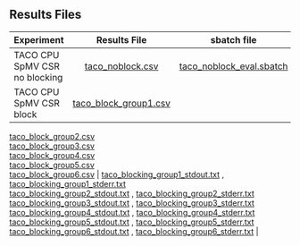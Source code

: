 ## Results Files



| Experiment | Results File | sbatch file | stdout file | stderr file |
|:------------------------------|:----------:|:---------:|:---------:|:---------:|
| TACO CPU SpMV CSR no blocking | [taco\_noblock.csv](noblock/results/taco_noblock.csv) | [taco\_noblock\_eval.sbatch](noblock/taco_noblock_eval.sbatch) | [taco\_noblock\_stdout.txt](noblock/results/taco_noblock_stdout.txt) | [taco\_noblock\_stderr.txt](noblock/results/taco_noblock_stderr.txt) |
| TACO CPU SpMV CSR block | [taco\_block\_group1.csv](block/results/taco_block_group1.csv)  
[taco\_block\_group2.csv](block/results/taco_block_group2.csv)  
[taco\_block\_group3.csv](block/results/taco_block_group3.csv)  
[taco\_block\_group4.csv](block/results/taco_block_group4.csv)  
[taco\_block\_group5.csv](block/results/taco_block_group5.csv)  
[taco\_block\_group6.csv](block/results/taco_block_group6.csv) | [taco\_blocking\_group1\_stdout.txt](block/results/taco_blocking_group1_stdout.txt) , [taco\_blocking\_group1\_stderr.txt](block/results/taco_blocking_group1_stderr.txt)  
[taco\_blocking\_group2\_stdout.txt](block/results/taco_blocking_group2_stdout.txt) , [taco\_blocking\_group2\_stderr.txt](block/results/taco_blocking_group2_stderr.txt)   
[taco\_blocking\_group3\_stdout.txt](block/results/taco_blocking_group3_stdout.txt) , [taco\_blocking\_group3\_stderr.txt](block/results/taco_blocking_group3_stderr.txt)  
[taco\_blocking\_group4\_stdout.txt](block/results/taco_blocking_group4_stdout.txt) , [taco\_blocking\_group4\_stderr.txt](block/results/taco_blocking_group4_stderr.txt)  
[taco\_blocking\_group5\_stdout.txt](block/results/taco_blocking_group5_stdout.txt) , [taco\_blocking\_group5\_stderr.txt](block/results/taco_blocking_group5_stderr.txt)  
[taco\_blocking\_group6\_stdout.txt](block/results/taco_blocking_group6_stdout.txt) , [taco\_blocking\_group6\_stderr.txt](block/results/taco_blocking_group6_stderr.txt) |


